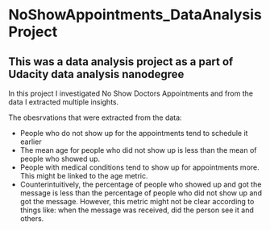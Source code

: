 # NoShowAppointments_DataAnalysisProject

## This was a data analysis project as a part of Udacity data analysis nanodegree

In this project I investigated No Show Doctors Appointments and from the data I extracted multiple insights.

The obesrvations that were extracted from the data:

- People who do not show up for the appointments tend to schedule it earlier
- The mean age for people who did not show up is less than the mean of people who showed up.
- People with medical conditions tend to show up for appointments more. This might be linked to the age metric. 
- Counterintuitively, the percentage of people who showed up and got the message is less than the percentage of people who did not show up and got the message. However, this metric might not be clear according to things like: when the message was received, did the person see it and others.
